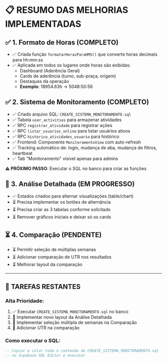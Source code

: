# 📋 RESUMO DAS MELHORIAS IMPLEMENTADAS

## ✅ 1. Formato de Horas (COMPLETO)
- ✅ Criada função `formatarHorasParaHMS()` que converte horas decimais para hh:mm:ss
- ✅ Aplicada em todos os lugares onde horas são exibidas:
  - Dashboard (Aderência Geral)
  - Cards de aderência (turno, sub-praça, origem)
  - Destaques da operação
  - **Exemplo**: 18954.63h → 5048:50:56

## ✅ 2. Sistema de Monitoramento (COMPLETO)
- ✅ Criado arquivo SQL: `CREATE_SISTEMA_MONITORAMENTO.sql`
- ✅ Tabela `user_activities` para armazenar atividades
- ✅ RPC `registrar_atividade` para registrar ações
- ✅ RPC `listar_usuarios_online` para listar usuários ativos
- ✅ RPC `historico_atividades_usuario` para histórico
- ✅ Frontend: Componente `MonitoramentoView` com auto-refresh
- ✅ Tracking automático de: login, mudança de aba, mudança de filtros, heartbeat
- ✅ Tab "Monitoramento" visível apenas para admins

**⚠️ PRÓXIMO PASSO**: Executar o SQL no banco para criar as funções

## 🚧 3. Análise Detalhada (EM PROGRESSO)
- ✅ Estados criados para alternar visualizações (table/chart)
- ⏳ Precisa implementar os botões de alternância
- ⏳ Precisa criar as 3 tabelas conforme solicitado
- ⏳ Remover gráficos iniciais e deixar só os cards

## ⏳ 4. Comparação (PENDENTE)
- ⏳ Permitir seleção de múltiplas semanas
- ⏳ Adicionar comparação de UTR nos resultados
- ⏳ Melhorar layout da comparação

---

## 📝 TAREFAS RESTANTES

### Alta Prioridade:
1. ✅ Executar `CREATE_SISTEMA_MONITORAMENTO.sql` no banco
2. 🔨 Implementar novo layout da Análise Detalhada
3. 🔨 Implementar seleção múltipla de semanas na Comparação
4. 🔨 Adicionar UTR na comparação

### Como executar o SQL:
```sql
-- Copiar e colar todo o conteúdo de CREATE_SISTEMA_MONITORAMENTO.sql
-- no Supabase SQL Editor e executar
```

